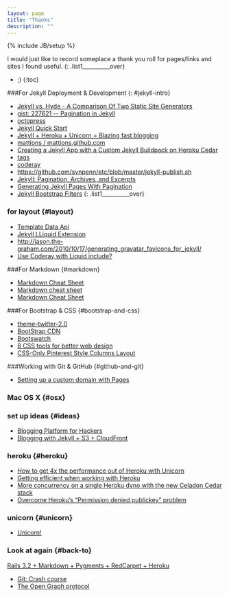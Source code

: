 ```yaml
---
layout: page
title: "Thanks"
description: ""
---
```

{% include JB/setup %}

I would just like to record someplace a thank you roll for pages/links and sites I found useful.
{: .list1__________over}

* ;)
{:toc}

###For Jekyll Deployment & Development					{: #jekyll-intro}
* [Jekyll vs. Hyde - A Comparison Of Two Static Site Generators](http://philipm.at/2011/0507/)
* [gist: 227621 -- Pagination in Jekyll](https://gist.github.com/227621)
* [octopress](https://github.com/imathis/octopress)
* [Jekyll Quick Start](http://jekyllbootstrap.com/usage/jekyll-quick-start.html)
* [Jekyll + Heroku + Unicorn = Blazing fast blogging](http://jonasforsberg.se/2012/07/22/jekyll-heroku-unicorn)
* [mattions / mattions.github.com](https://github.com/mattions/mattions.github.com)
* [Creating a Jekyll App with a Custom Jekyll Buildpack on Heroku Cedar](https://github.com/markpundsack/jekyll-example-with-heroku-buildpack)
* [tags](http://svnpenn.github.com/2012/jekyll-tags/)
* [coderay](http://svnpenn.github.com/2012/coderay/)
* https://github.com/svnpenn/etc/blob/master/jekyll-publish.sh
* [Jekyll: Pagination, Archives, and Excerpts](http://www.bencurtis.com/2011/05/jekyll-pagination-archives-and-excerpts/)
* [Generating Jekyll Pages With Pagination](http://www.nearinfinity.com/blogs/brandon_marc_aurele/2012/06/14/generating-jekyll-pages-with-pagination.html)
* [Jekyll Bootstrap Filters](http://www.thomas.stachl.me/blog/2012/05/27/jekyll-bootstrap-filter.html)
{: .list1__________over}

### for layout															{#layout}
* [Template Data Api](http://jekyllbootstrap.com/api/template-data-api.html)
* [Jekyll LLiquid Extension](https://github.com/mojombo/jekyll/wiki/Liquid-Extensions)
* http://jason.the-graham.com/2010/10/17/generating_gravatar_favicons_for_jekyll/
* [Use Coderay with Liquid include?](http://stackoverflow.com/questions/9819419/use-coderay-with-liquid-include)

###For Markdown													{#markdown}
* [Markdown Cheat Sheet](http://support.mashery.com/docs/customizing_your_portal/Markdown_Cheat_Sheet)
* [Markdown cheat sheet](http://warpedvisions.org/projects/markdown-cheat-sheet/)
* [Markdown Cheat Sheet](http://nestacms.com/docs/creating-content/markdown-cheat-sheet)

###For Bootstrap & CSS											{#bootstrap-and-css}
* [theme-twitter-2.0](https://github.com/gdagley/theme-twitter-2.0)
* [BootStrap CDN](http://netdna.bootstrapcdn.com/)
* [Bootswatch](http://bootswatch.com/)
* [8 CSS tools for better web design](http://www.designer-daily.com/8-css-tools-for-better-web-design-28265)
* [CSS-Only Pinterest Style Columns Layout](http://cssdeck.com/labs/css-only-pinterest-style-columns-layout)

###Working with Git & GitHub									{#github-and-git}
* [Setting up a custom domain with Pages](https://help.github.com/articles/setting-up-a-custom-domain-with-pages)

### Mac OS X															{#osx}

### set up ideas														{#ideas}
* [Blogging Platform for Hackers](http://bionicspirit.com/blog/2012/01/05/blogging-for-hackers.html)
* [Blogging with Jekyll + S3 + CloudFront](http://www.maxmasnick.com/2012/01/21/jekyll_s3_cloudfront/)


### heroku																{#heroku}
* [How to get 4x the performance out of Heroku with Unicorn](http://blog.railsonfire.com/2012/05/06/Unicorn-on-Heroku.html)
* [Getting efficient when working with Heroku](http://blog.railsonfire.com/2012/05/29/Effective-Heroku.html)
* [More concurrency on a single Heroku dyno with the new Celadon Cedar stack](http://michaelvanrooijen.com/articles/2011/06/01-more-concurrency-on-a-single-heroku-dyno-with-the-new-celadon-cedar-stack/)
* [Overcome Heroku’s “Permission denied publickey” problem](https://zylstra.wordpress.com/2008/08/29/overcome-herokus-permission-denied-publickey-problem/)
 

### unicorn																{#unicorn}
* [Unicorn!](https://github.com/blog/517-unicorn)

### Look at again														{#back-to}
[Rails 3.2 + Markdown + Pygments + RedCarpet + Heroku](http://danneu.com/posts/9-rails-3-2-markdown-pygments-redcarpet-heroku)
* [Git: Crash course](https://github.com/mattions/git_crash_course)
* [The Open Graph protocol](http://ogp.me/)

